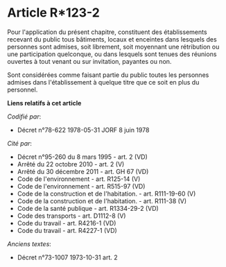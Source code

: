 # Article R*123-2

Pour l'application du présent chapitre, constituent des établissements recevant du public tous bâtiments, locaux et enceintes
dans lesquels des personnes sont admises, soit librement, soit moyennant une rétribution ou une participation quelconque, ou
dans lesquels sont tenues des réunions ouvertes à tout venant ou sur invitation, payantes ou non. 

Sont considérées comme faisant partie du public toutes les personnes admises dans l'établissement à quelque titre que ce soit
en plus du personnel.

**Liens relatifs à cet article**

_Codifié par_:

  - Décret n°78-622 1978-05-31 JORF 8 juin 1978

_Cité par_:

  - Décret n°95-260 du 8 mars 1995 - art. 2 (VD)
  - Arrêté du 22 octobre 2010 - art. 2 (V)
  - Arrêté du 30 décembre 2011 - art. GH 67 (VD)
  - Code de l'environnement - art. R125-14 (V)
  - Code de l'environnement - art. R515-97 (VD)
  - Code de la construction et de l'habitation. - art. R111-19-60 (V)
  - Code de la construction et de l'habitation. - art. R111-38 (V)
  - Code de la santé publique - art. R1334-29-2 (VD)
  - Code des transports - art. D1112-8 (V)
  - Code du travail - art. R4216-1 (VD)
  - Code du travail - art. R4227-1 (VD)

_Anciens textes_:

  - Décret n°73-1007 1973-10-31 art. 2
